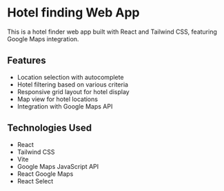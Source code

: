 # Hotel finding Web App

This is a hotel finder web app built with React and Tailwind CSS, featuring Google Maps integration.

## Features

- Location selection with autocomplete
- Hotel filtering based on various criteria
- Responsive grid layout for hotel display
- Map view for hotel locations
- Integration with Google Maps API

## Technologies Used

- React
- Tailwind CSS
- Vite
- Google Maps JavaScript API
- React Google Maps
- React Select

